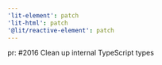 ```yaml
---
'lit-element': patch
'lit-html': patch
'@lit/reactive-element': patch
---
```


pr: #2016 Clean up internal TypeScript types
